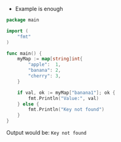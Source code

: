 - Example is enough
```go
package main

import (
    "fmt"
)

func main() {
    myMap := map[string]int{
		"apple":  1,
		"banana": 2,
		"cherry": 3,
	}

	if val, ok := myMap["banana1"]; ok {
		fmt.Println("Value:", val)
	} else {
		fmt.Println("Key not found")
	}
}
```

Output would be: `Key not found`